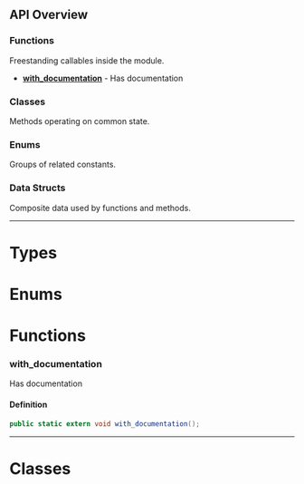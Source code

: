 
## API Overview

### Functions
Freestanding callables inside the module.
 - **[with_documentation](#with_documentation)** -  Has documentation

### Classes
Methods operating on common state.

### Enums
Groups of related constants.

### Data Structs
Composite data used by functions and methods.

---

# Types 
# Enums 
# Functions
### <a name="with_documentation">**with_documentation**</a>
Has documentation
#### Definition 
```csharp
public static extern void with_documentation();
```

---

# Classes

